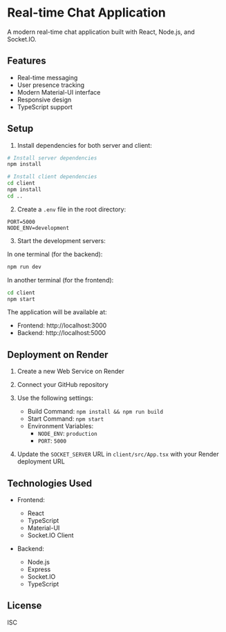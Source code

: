 # Real-time Chat Application

A modern real-time chat application built with React, Node.js, and Socket.IO.

## Features

- Real-time messaging
- User presence tracking
- Modern Material-UI interface
- Responsive design
- TypeScript support

## Setup

1. Install dependencies for both server and client:
```bash
# Install server dependencies
npm install

# Install client dependencies
cd client
npm install
cd ..
```

2. Create a `.env` file in the root directory:
```
PORT=5000
NODE_ENV=development
```

3. Start the development servers:

In one terminal (for the backend):
```bash
npm run dev
```

In another terminal (for the frontend):
```bash
cd client
npm start
```

The application will be available at:
- Frontend: http://localhost:3000
- Backend: http://localhost:5000

## Deployment on Render

1. Create a new Web Service on Render
2. Connect your GitHub repository
3. Use the following settings:
   - Build Command: `npm install && npm run build`
   - Start Command: `npm start`
   - Environment Variables:
     - `NODE_ENV`: `production`
     - `PORT`: `5000`

4. Update the `SOCKET_SERVER` URL in `client/src/App.tsx` with your Render deployment URL

## Technologies Used

- Frontend:
  - React
  - TypeScript
  - Material-UI
  - Socket.IO Client

- Backend:
  - Node.js
  - Express
  - Socket.IO
  - TypeScript

## License

ISC 